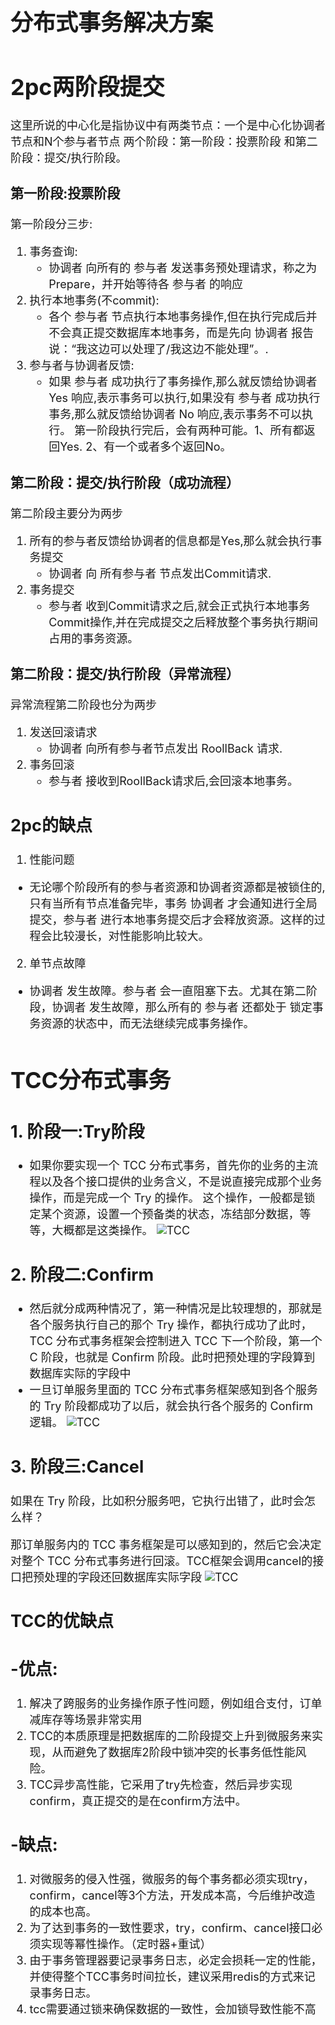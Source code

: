 <font size="4">

# 分布式事务解决方案

# 2pc两阶段提交
这里所说的中心化是指协议中有两类节点：一个是中心化协调者节点和N个参与者节点
两个阶段：第一阶段：投票阶段 和第二阶段：提交/执行阶段。
### 第一阶段:投票阶段
第一阶段分三步:
1. 事务查询:
    - 协调者 向所有的 参与者 发送事务预处理请求，称之为Prepare，并开始等待各 参与者 的响应
2. 执行本地事务(不commit):
    - 各个 参与者 节点执行本地事务操作,但在执行完成后并不会真正提交数据库本地事务，而是先向 协调者 报告说：“我这边可以处理了/我这边不能处理”。.
3. 参与者与协调者反馈:
    - 如果 参与者 成功执行了事务操作,那么就反馈给协调者 Yes 响应,表示事务可以执行,如果没有 参与者 成功执行事务,那么就反馈给协调者 No 响应,表示事务不可以执行。
第一阶段执行完后，会有两种可能。1、所有都返回Yes. 2、有一个或者多个返回No。

### 第二阶段：提交/执行阶段（成功流程）
第二阶段主要分为两步
1. 所有的参与者反馈给协调者的信息都是Yes,那么就会执行事务提交
    - 协调者 向 所有参与者 节点发出Commit请求.
2. 事务提交
    - 参与者 收到Commit请求之后,就会正式执行本地事务Commit操作,并在完成提交之后释放整个事务执行期间占用的事务资源。

### 第二阶段：提交/执行阶段（异常流程）
异常流程第二阶段也分为两步
1. 发送回滚请求
    - 协调者 向所有参与者节点发出 RoollBack 请求.
2. 事务回滚
    - 参与者 接收到RoollBack请求后,会回滚本地事务。

## 2pc的缺点
1. 性能问题
- 无论哪个阶段所有的参与者资源和协调者资源都是被锁住的,只有当所有节点准备完毕，事务 协调者 才会通知进行全局提交，参与者 进行本地事务提交后才会释放资源。这样的过程会比较漫长，对性能影响比较大。
2. 单节点故障
- 协调者 发生故障。参与者 会一直阻塞下去。尤其在第二阶段，协调者 发生故障，那么所有的 参与者 还都处于
锁定事务资源的状态中，而无法继续完成事务操作。

# TCC分布式事务
## 1. 阶段一:Try阶段
- 如果你要实现一个 TCC 分布式事务，首先你的业务的主流程以及各个接口提供的业务含义，不是说直接完成那个业务操作，而是完成一个 Try 的操作。
这个操作，一般都是锁定某个资源，设置一个预备类的状态，冻结部分数据，等等，大概都是这类操作。
![TCC](img/tcc_try.png)
## 2. 阶段二:Confirm
- 然后就分成两种情况了，第一种情况是比较理想的，那就是各个服务执行自己的那个 Try 操作，都执行成功了此时，TCC 分布式事务框架会控制进入 TCC 下一个阶段，第一个 C 阶段，也就是 Confirm 阶段。此时把预处理的字段算到数据库实际的字段中
- 一旦订单服务里面的 TCC 分布式事务框架感知到各个服务的 Try 阶段都成功了以后，就会执行各个服务的 Confirm 逻辑。
![TCC](img/tcc_confirm.png)
## 3. 阶段三:Cancel
如果在 Try 阶段，比如积分服务吧，它执行出错了，此时会怎么样？

那订单服务内的 TCC 事务框架是可以感知到的，然后它会决定对整个 TCC 分布式事务进行回滚。TCC框架会调用cancel的接口把预处理的字段还回数据库实际字段
![TCC](img/tcc_cancel.png)

## TCC的优缺点
## -优点:
1. 解决了跨服务的业务操作原子性问题，例如组合支付，订单减库存等场景非常实用
1. TCC的本质原理是把数据库的二阶段提交上升到微服务来实现，从而避免了数据库2阶段中锁冲突的长事务低性能风险。
1. TCC异步高性能，它采用了try先检查，然后异步实现confirm，真正提交的是在confirm方法中。
## -缺点:
1. 对微服务的侵入性强，微服务的每个事务都必须实现try，confirm，cancel等3个方法，开发成本高，今后维护改造的成本也高。
1. 为了达到事务的一致性要求，try，confirm、cancel接口必须实现等幂性操作。（定时器+重试）
1. 由于事务管理器要记录事务日志，必定会损耗一定的性能，并使得整个TCC事务时间拉长，建议采用redis的方式来记录事务日志。
1. tcc需要通过锁来确保数据的一致性，会加锁导致性能不高